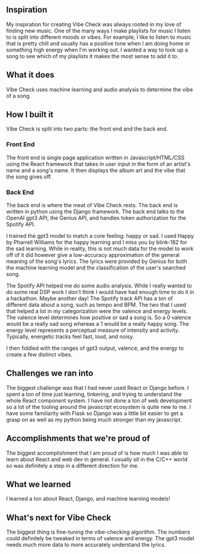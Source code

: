 ## Inspiration
My inspiration for creating Vibe Check was always rooted in my love of finding new music. One of the many ways I make playlists for music I listen to is split into different moods or vibes. For example, I like to listen to music that is pretty chill and usually has a positive tone when I am doing home or something high energy when I'm working out.  I wanted a way to look up a song to see which of my playlists it makes the most sense to add it to.

## What it does
Vibe Check uses machine learning and audio analysis to determine the vibe of a song.

## How I built it
Vibe Check is split into two parts: the front end and the back end.

### Front End
The front end is single page application written in Javascript/HTML/CSS using the React framework that takes in user input in the form of an artist's name and a song's name. It then displays the album art and the vibe that the song gives off.

### Back End
The back end is where the meat of Vibe Check rests. The back end is written in python using the Django framework. The back end talks to the OpenAI gpt3 API, the Genius API, and handles token authorization for the Spotify API.

I trained the gpt3 model to match a core feeling: happy or sad. I used Happy by Pharrell Williams for the happy learning and I miss you by blink-182 for the sad learning. While in reality, this is not much data for the model to work off of it did however give a low-accuracy approximation of the general meaning of the song's lyrics. The lyrics were provided by Genius for both the machine learning model and the classification of the user's searched song.

The Spotify API helped me do some audio analysis. While I really wanted to do some real DSP work I don't think I would have had enough time to do it in a hackathon. Maybe another day! 
The Spotify track API has a ton of different data about a song, such as tempo and BPM. The two that I used that helped a lot in my categorization were the valence and energy levels. The valence level determines how positive or sad a song is. So a 0 valence would be a really sad song whereas a 1 would be a really happy song. The energy level represents a perceptual measure of intensity and activity. Typically, energetic tracks feel fast, loud, and noisy.

I then fiddled with the ranges of gpt3 output, valence, and the energy to create a few distinct vibes.

## Challenges we ran into
The biggest challenge was that I had never used React or Django before. I spent a ton of time just learning, tinkering, and trying to understand the whole React component system. I have not done a ton of web development so a lot of the tooling around the javascript ecosystem is quite new to me. I have some familiarity with Flask so Django was a little bit easier to get a grasp on as well as my python being much stronger than my javascript.

## Accomplishments that we're proud of
The biggest accomplishment that I am proud of is how much I was able to learn about React and web dev in general. I usually sit in the C/C++ world so was definitely a step in a different direction for me.

## What we learned
I learned a ton about React, Django, and machine learning models!

## What's next for Vibe Check
The biggest thing is fine-tuning the vibe-checking algorithm. The numbers could definitely be tweaked in terms of valence and energy. The gpt3 model needs much more data to more accurately understand the lyrics.
